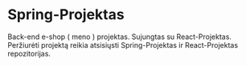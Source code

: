# Spring-Projektas
Back-end e-shop ( meno ) projektas. 
Sujungtas su React-Projektas. 
Peržiurėti projektą reikia atsisiųsti Spring-Projektas ir React-Projektas repozitorijas. 
